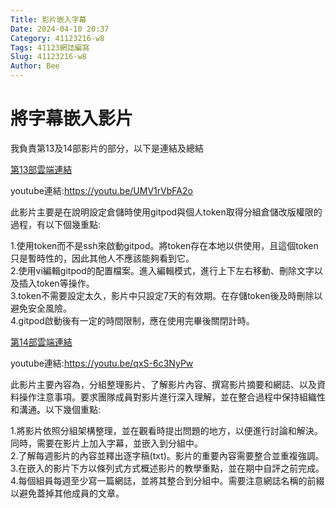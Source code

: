 ```yaml
---
Title: 影片嵌入字幕
Date: 2024-04-10 20:37
Category: 41123216-w8
Tags: 41123網誌編寫
Slug: 41123216-w8
Author: Bee
---
```




<!-- PELICAN_END_SUMMARY -->

# 將字幕嵌入影片
我負責第13及14部影片的部分，以下是連結及總結

[第13部雲端連結]

youtube連結:<https://youtu.be/UMV1rVbFA2o>

[第13部雲端連結]:https://drive.google.com/drive/folders/1eCHJ_AppDmFq2bpmvj_lTeWYR8lXBvL-?usp=sharing
此影片主要是在說明設定倉儲時使用gitpod與個人token取得分組倉儲改版權限的過程，有以下個幾重點:

1.使用token而不是ssh來啟動gitpod。將token存在本地以供使用，且這個token只是暫時性的，因此其他人不應該能夠看到它。\
2.使用vi編輯gitpod的配置檔案。進入編輯模式，進行上下左右移動、刪除文字以及插入token等操作。\
3.token不需要設定太久，影片中只設定7天的有效期。在存儲token後及時刪除以避免安全風險。\
4.gitpod啟動後有一定的時間限制，應在使用完畢後關閉計時。

[第14部雲端連結]

youtube連結:<https://youtu.be/qxS-6c3NyPw>

[第14部雲端連結]:https://drive.google.com/drive/folders/1dVxBAkcll-5VJgXRM7rt3taT4C5shh5s?usp=sharing
此影片主要內容為，分組整理影片、了解影片內容、撰寫影片摘要和網誌、以及資料操作注意事項。要求團隊成員對影片進行深入理解，並在整合過程中保持組織性和溝通。以下幾個重點:

1.將影片依照分組架構整理，並在觀看時提出問題的地方，以便進行討論和解決。同時，需要在影片上加入字幕，並嵌入到分組中。\
2.了解每週影片的內容並釋出逐字稿(txt)。影片的重要內容需要整合並重複強調。\
3.在嵌入的影片下方以條列式方式概述影片的教學重點，並在期中自評之前完成。\
4.每個組員每週至少寫一篇網誌，並將其整合到分組中。需要注意網誌名稱的前綴以避免蓋掉其他成員的文章。